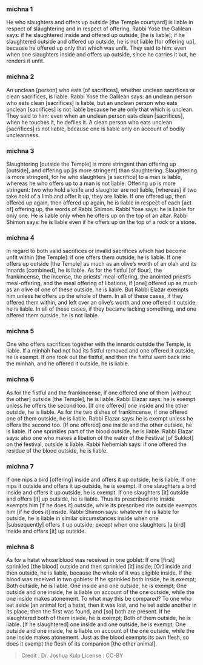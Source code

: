 
### michna 1
He who slaughters and offers up outside [the Temple courtyard] is liable in respect of slaughtering and in respect of offering. Rabbi Yose the Galilean says: if he slaughtered inside and offered up outside, [he is liable]; if he slaughtered outside and offered up outside, he is not liable [for offering up], because he offered up only that which was unfit. They said to him: even when one slaughters inside and offers up outside, since he carries it out, he renders it unfit.

### michna 2
An unclean [person] who eats [of sacrifices], whether unclean sacrifices or clean sacrifices, is liable. Rabbi Yose the Galilean says: an unclean person who eats clean [sacrifices] is liable, but an unclean person who eats unclean [sacrifices] is not liable because he ate only that which is unclean. They said to him: even when an unclean person eats clean [sacrifices], when he touches it, he defiles it. A clean person who eats unclean [sacrifices] is not liable, because one is liable only on account of bodily uncleanness.

### michna 3
Slaughtering [outside the Temple] is more stringent than offering up [outside], and offering up [is more stringent] than slaughtering. Slaughtering is more stringent, for he who slaughters [a sacrifice] to a man is liable, whereas he who offers up to a man is not liable. Offering up is more stringent: two who hold a knife and slaughter are not liable, [whereas] if two take hold of a limb and offer it up, they are liable. If one offered up, then offered up again, then offered up again, he is liable in respect of each [act of] offering up, the words of Rabbi Shimon. Rabbi Yose says: he is liable for only one. He is liable only when he offers up on the top of an altar. Rabbi Shimon says: he is liable even if he offers up on the top of a rock or a stone.

### michna 4
In regard to both valid sacrifices or invalid sacrifices which had become unfit within [the Temple]: if one offers them outside, he is liable. If one offers up outside [the Temple] as much as an olive’s worth of an olah and its innards [combined], he is liable. As for the fistful [of flour], the frankincense, the incense, the priests’ meal-offering, the anointed priest’s meal-offering, and the meal offering of libations, if [one] offered up as much as an olive of one of these outside, he is liable. But Rabbi Elazar exempts him unless he offers up the whole of them. In all of these cases, if they offered them within, and left over an olive’s worth and one offered it outside, he is liable. In all of these cases, if they became lacking something, and one offered them outside, he is not liable.

### michna 5
One who offers sacrifices together with the innards outside the Temple, is liable. If a minhah had not had its fistful removed and one offered it outside, he is exempt. If one took out the fistful, and then the fistful went back into the minhah, and he offered it outside, he is liable.

### michna 6
As for the fistful and the frankincense, if one offered one of them [without the other] outside [the Temple], he is liable. Rabbi Elazar says: he is exempt unless he offers the second too. [If one offered] one inside and the other outside, he is liable. As for the two dishes of frankincense, if one offered one of them outside, he is liable. Rabbi Elazar says: he is exempt unless he offers the second too. [If one offered] one inside and the other outside, he is liable. If one sprinkles part of the blood outside, he is liable. Rabbi Elazar says: also one who makes a libation of the water of the Festival [of  Sukkot] on the festival, outside is liable. Rabbi Nehemiah says: if one offered the residue of the blood outside, he is liable.

### michna 7
If one nips a bird [offering] inside and offers it up outside, he is liable; If one nips it outside and offers it up outside, he is exempt. If one slaughters a bird inside and offers it up outside, he is exempt. If one slaughters [it] outside and offers [it] up outside, he is liable. Thus its prescribed rite inside exempts him [if he does it] outside, while its prescribed rite outside exempts him [if he does it] inside. Rabbi Shimon says: whatever he is liable for outside, he is liable in similar circumstances inside when one [subsequently] offers it up outside; except when one slaughters [a bird] inside and offers [it] up outside.

### michna 8
As for a hatat whose blood was received in one goblet: If one [first] sprinkled [the blood] outside and then sprinkled [it] inside; [Or] inside and then outside, he is liable, because the whole of it was eligible inside. If the blood was received in two goblets: If he sprinkled both inside, he is exempt; Both outside, he is liable. One inside and one outside, he is exempt; One outside and one inside, he is liable on account of the one outside, while the one inside makes atonement. To what may this be compared? To one who set aside [an animal for] a hatat, then it was lost, and he set aside another in its place; then the first was found, and [so] both are present. If he slaughtered both of them inside, he is exempt; Both of them outside, he is liable. [If he slaughtered] one inside and one outside, he is exempt; One outside and one inside, he is liable on account of the one outside, while the one inside makes atonement. Just as the blood exempts its own flesh, so does it exempt the flesh of its companion [the other animal].

>Credit : Dr. Joshua Kulp
>License : CC-BY